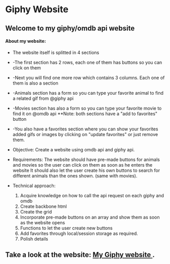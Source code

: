 # Giphy Website

## Welcome to my giphy/omdb api website




#### About my website:
* The website itself is splitted in 4 sections

* -The first section has 2 rows, each one of them has buttons so you can click on them
* -Next you will find one more row which contains 3 columns. Each one of them is also a section
* -Animals section has a form so you can type your favorite animal to find a related gif from @giphy api
* -Movies section has also a form so you can type your favorite movie to find it on @omdb api
    **Note: both sections have a "add to favorites" button
* -You also have a favorites section where you can show your favorites added gifs or images by clicking on "update favorites" 
    or just remove them.


* Objective:
    Create a website using omdb api and giphy api. 
* Requirements:
    The website should have pre-made buttons for animals and movies so the user can click on them as soon as he enters the website
    It should also let the user create his own buttons to search for different animals than the ones shown. (same with movies).

* Technical approach:

    1. Acquire knowledge on how to call the api request on each giphy and omdb
    2. Create backbone html
    3. Create the grid
    4. Incorporate pre-made buttons on an array and show them as soon as the website opens
    5. Functions to let the user create new buttons
    6. Add favorites through local/session storage as required.
    7. Polish details


## Take a look at the website: [My Giphy website ](https://lugof.github.io/Giphy/).


